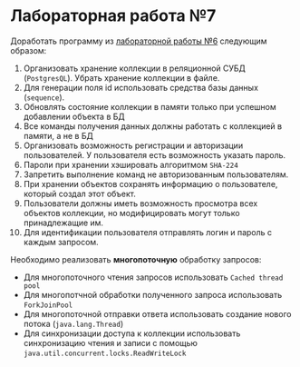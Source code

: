 # Лабораторная работа №7

Доработать программу из [лабораторной работы №6](../6/README.md) следующим образом:

1. Организовать хранение коллекции в реляционной СУБД (`PostgresQL`). Убрать хранение коллекции в файле.
2. Для генерации поля id использовать средства базы данных (`sequence`).
3. Обновлять состояние коллекции в памяти только при успешном добавлении объекта в БД
4. Все команды получения данных должны работать с коллекцией в памяти, а не в БД
5. Организовать возможность регистрации и авторизации пользователей. У пользователя есть возможность указать пароль.
6. Пароли при хранении хэшировать алгоритмом `SHA-224`
7. Запретить выполнение команд не авторизованным пользователям.
8. При хранении объектов сохранять информацию о пользователе, который создал этот объект.
9. Пользователи должны иметь возможность просмотра всех объектов коллекции, но модифицировать могут только принадлежащие им.
10. Для идентификации пользователя отправлять логин и пароль с каждым запросом.

Необходимо реализовать **многопоточную** обработку запросов:

- Для многопоточного чтения запросов использовать `Cached thread pool`
- Для многопотчной обработки полученного запроса использовать `ForkJoinPool`
- Для многопоточной отправки ответа использовать создание нового потока (`java.lang.Thread`)
- Для синхронизации доступа к коллекции использовать синхронизацию чтения и записи с помощью `java.util.concurrent.locks.ReadWriteLock`